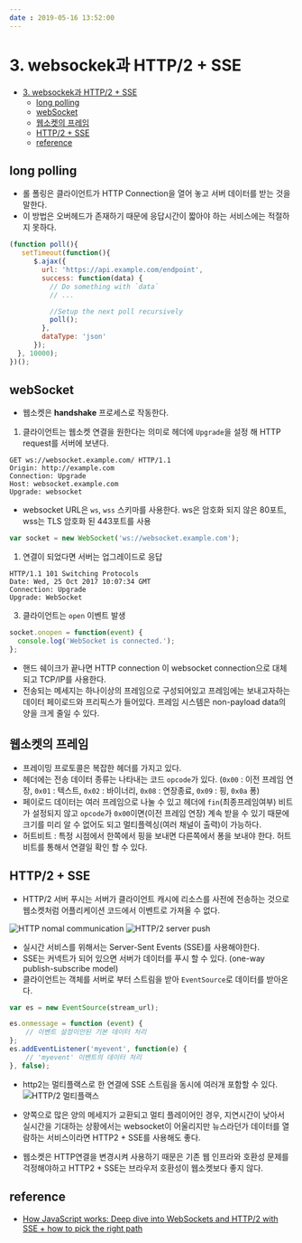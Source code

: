 ```yaml
---
date : 2019-05-16 13:52:00
---
```


# 3. websockek과 HTTP/2 + SSE

- [3. websockek과 HTTP/2 + SSE](#3-websockek%EA%B3%BC-http2--sse)
  - [long polling](#long-polling)
  - [webSocket](#websocket)
  - [웹소켓의 프레임](#%EC%9B%B9%EC%86%8C%EC%BC%93%EC%9D%98-%ED%94%84%EB%A0%88%EC%9E%84)
  - [HTTP/2 + SSE](#http2--sse)
  - [reference](#reference)

## long polling

- 롤 폴링은 클라이언트가 HTTP Connection을 열어 놓고 서버 데이터를 받는 것을 말한다.
- 이 방법은 오버헤드가 존재하기 때문에 응답시간이 짧아야 하는 서비스에는 적절하지 못하다.

```js
(function poll(){
   setTimeout(function(){
      $.ajax({ 
        url: 'https://api.example.com/endpoint', 
        success: function(data) {
          // Do something with `data`
          // ...

          //Setup the next poll recursively
          poll();
        }, 
        dataType: 'json'
      });
  }, 10000);
})();
```

## webSocket

- 웹소켓은 **handshake** 프로세스로 작동한다.

1. 클라이언트는 웹소켓 연결을 원한다는 의미로 헤더에 `Upgrade`을 설정 해 HTTP request를 서버에 보낸다.

```
GET ws://websocket.example.com/ HTTP/1.1
Origin: http://example.com
Connection: Upgrade
Host: websocket.example.com
Upgrade: websocket
```

- websocket URL은 `ws`, `wss` 스키마를 사용한다. ws은 암호화 되지 않은 80포트, wss는 TLS 암호화 된 443포트를 사용

```js
var socket = new WebSocket('ws://websocket.example.com');
```

1. 연결이 되었다면 서버는 업그레이드로 응답

```
HTTP/1.1 101 Switching Protocols
Date: Wed, 25 Oct 2017 10:07:34 GMT
Connection: Upgrade
Upgrade: WebSocket
```

3. 클라이언트는 `open` 이벤트 발생

```js
socket.onopen = function(event) {
  console.log('WebSocket is connected.');
};
```

- 핸드 쉐이크가 끝나면 HTTP connection 이 websocket connection으로 대체되고 TCP/IP를 사용한다.
- 전송되는 메세지는 하나이상의 프레임으로 구성되어있고 프레임에는 보내고자하는 데이터 페이로드와 프리픽스가 들어있다. 프레임 시스템은 non-payload data의 양을 크게 줄일 수 있다.

## 웹소켓의 프레임

- 프레이밍 프로토콜은 복잡한 헤더를 가지고 있다.
- 헤더에는 전송 데이터 종류는 나타내는 코드 `opcode`가 있다.
    (`0x00` : 이전 프레임 연장, `0x01` : 텍스트, `0x02` : 바이너리, `0x08` : 연장종료, `0x09` : 핑, `0x0a` 퐁)
- 페이로드 데이터는 여러 프레임으로 나눌 수 있고 헤더에 `fin`(최종프레임여부) 비트가 설정되지 않고 `opcode`가 `0x00`이면(이전 프레임 연장) 계속 받을 수 있기 때문에 크기를 미리 알 수 없어도 되고 멀티플렉싱(여러 채널이 출력)이 가능하다.
- 허트비트 : 특정 시점에서 한쪽에서 핑을 보내면 다른쪽에서 퐁을 보내야 한다. 허트비트를 통해서 연결일 확인 할 수 있다.

## HTTP/2 + SSE

- HTTP/2 서버 푸시는 서버가 클라이언트 캐시에 리소스를 사전에 전송하는 것으로 웹소켓처럼 어플리케이션 코드에서 이벤트로 가져올 수 없다.  

![HTTP nomal communication](~@assets/img/javascript/how-javascript-work-9.png)
![HTTP/2 server push](~@assets/img/javascript/how-javascript-work-10.png)

- 실시간 서비스를 위해서는 Server-Sent Events (SSE)를 사용해야한다.
- SSE는 커넥트가 되어 있으면 서버가 데이터를 푸시 할 수 있다. (one-way publish-subscribe model)
- 클라이언트는 객체를 서버로 부터 스트림을 받아 `EventSource`로 데이터를 받아온다.

```js
var es = new EventSource(stream_url);

es.onmessage = function (event) {
    // 이벤트 설정이안된 기본 데이터 처리
};
es.addEventListener('myevent', function(e) {
    // 'myevent' 이벤트의 데이터 처리
}, false);
```

- http2는 멀티플랙스로 한 연결에 SSE 스트림을 동시에 여러개 포함할 수 있다.
![HTTP/2 멀티플랙스](~@assets/img/javascript/how-javascript-work-11.png)

- 양쪽으로 많은 양의 메세지가 교환되고 멀티 플레이어인 경우, 지연시간이 낮아서 실시간을 기대하는 상황에서는 websocket이 어울리지만 뉴스라던가 데이터를 열람하는 서비스이라면 HTTP2 + SSE를 사용해도 좋다.
- 웹소켓은 HTTP연결을 변경시켜 사용하기 때문은 기존 웹 인프라와 호환성 문제를 걱정해야하고 HTTP2 + SSE는 브라우저 호환성이 웹소켓보다 좋지 않다.

## reference

- [How JavaScript works: Deep dive into WebSockets and HTTP/2 with SSE + how to pick the right path](https://blog.sessionstack.com/how-javascript-works-deep-dive-into-websockets-and-http-2-with-sse-how-to-pick-the-right-path-584e6b8e3bf7)